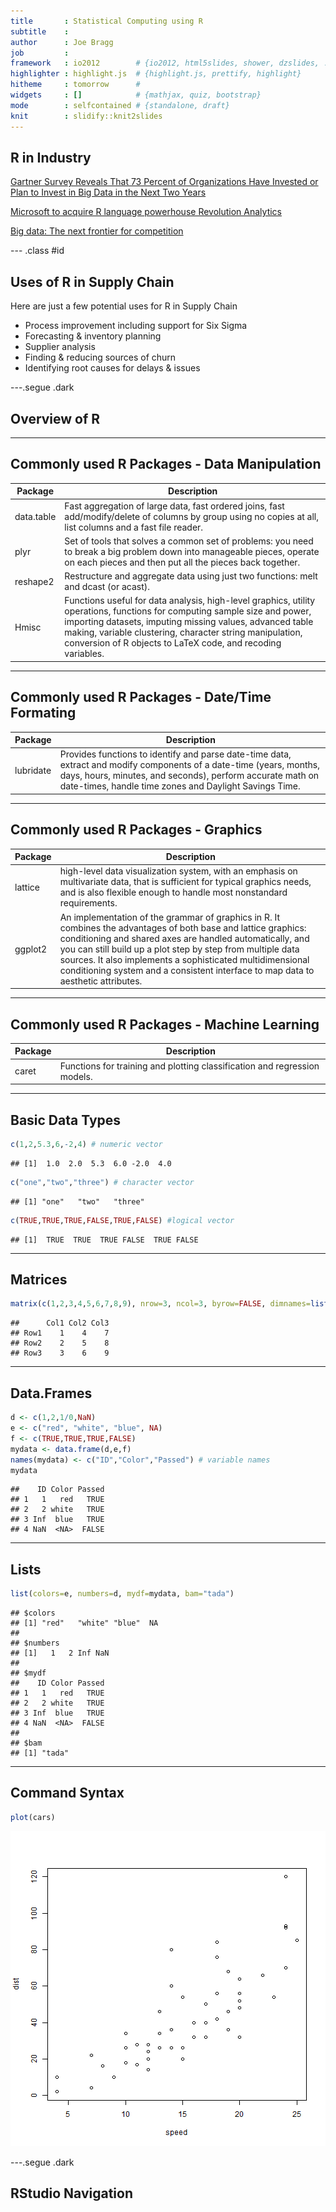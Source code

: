 ```yaml
---
title       : Statistical Computing using R
subtitle    : 
author      : Joe Bragg
job         : 
framework   : io2012        # {io2012, html5slides, shower, dzslides, ...}
highlighter : highlight.js  # {highlight.js, prettify, highlight}
hitheme     : tomorrow      # 
widgets     : []            # {mathjax, quiz, bootstrap}
mode        : selfcontained # {standalone, draft}
knit        : slidify::knit2slides
---
```


## R in Industry

[Gartner Survey Reveals That 73 Percent of Organizations Have Invested or Plan to Invest in Big Data in the Next Two Years](http://www.gartner.com/newsroom/id/2848718)

[Microsoft to acquire R language powerhouse Revolution Analytics](http://www.infoworld.com/article/2874853/big-data/microsoft-to-acquire-r-language-powerhouse-revolution-analytics.html)
 
[Big data: The next frontier for competition](http://www.mckinsey.com/features/big_data)

--- .class #id 

## Uses of R in Supply Chain

Here are just a few potential uses for R in Supply Chain

- Process improvement including support for Six Sigma  
- Forecasting & inventory planning
- Supplier analysis
- Finding & reducing sources of churn
- Identifying root causes for delays & issues

---.segue .dark

## Overview of R

---

## Commonly used R Packages - Data Manipulation

Package       | Description
------------- | -------------
data.table    | Fast aggregation of large data, fast ordered joins, fast add/modify/delete of columns by group using no copies at all, list columns and a fast file reader.
plyr          | Set of tools that solves a common set of problems: you need to break a big problem down into manageable pieces, operate on each pieces and then put all the pieces back together.
reshape2      | Restructure and aggregate data using just two functions: melt and dcast (or acast).
Hmisc         | Functions useful for data analysis, high-level graphics, utility operations, functions for computing sample size and power, importing datasets, imputing missing values, advanced table making, variable clustering, character string manipulation, conversion of R objects to LaTeX code, and recoding variables.

---

## Commonly used R Packages - Date/Time Formating

Package       | Description
------------- | -------------
lubridate     |Provides functions to identify and parse date-time data, extract and modify components of a date-time (years, months, days, hours, minutes, and seconds), perform accurate math on date-times, handle time zones and Daylight Savings Time.

---

## Commonly used R Packages - Graphics

Package       | Description
------------- | -------------
lattice       | high-level data visualization system, with an emphasis on multivariate data, that is sufficient for typical graphics needs, and is also flexible enough to handle most nonstandard requirements.
ggplot2       | An implementation of the grammar of graphics in R. It combines the advantages of both base and lattice graphics: conditioning and shared axes are handled automatically, and you can still build up a plot step by step from multiple data sources. It also implements a sophisticated multidimensional conditioning system and a consistent interface to map data to aesthetic attributes.

---

## Commonly used R Packages - Machine Learning

Package       | Description
------------- | -------------
caret         | Functions for training and plotting classification and regression models.

---

## Basic Data Types


```r
c(1,2,5.3,6,-2,4) # numeric vector
```

```
## [1]  1.0  2.0  5.3  6.0 -2.0  4.0
```

```r
c("one","two","three") # character vector
```

```
## [1] "one"   "two"   "three"
```

```r
c(TRUE,TRUE,TRUE,FALSE,TRUE,FALSE) #logical vector
```

```
## [1]  TRUE  TRUE  TRUE FALSE  TRUE FALSE
```

---

## Matrices


```r
matrix(c(1,2,3,4,5,6,7,8,9), nrow=3, ncol=3, byrow=FALSE, dimnames=list(c("Row1","Row2","Row3"), c("Col1","Col2","Col3")))
```

```
##      Col1 Col2 Col3
## Row1    1    4    7
## Row2    2    5    8
## Row3    3    6    9
```

---

## Data.Frames


```r
d <- c(1,2,1/0,NaN)
e <- c("red", "white", "blue", NA)
f <- c(TRUE,TRUE,TRUE,FALSE)
mydata <- data.frame(d,e,f)
names(mydata) <- c("ID","Color","Passed") # variable names
mydata
```

```
##    ID Color Passed
## 1   1   red   TRUE
## 2   2 white   TRUE
## 3 Inf  blue   TRUE
## 4 NaN  <NA>  FALSE
```

---

## Lists


```r
list(colors=e, numbers=d, mydf=mydata, bam="tada")
```

```
## $colors
## [1] "red"   "white" "blue"  NA     
## 
## $numbers
## [1]   1   2 Inf NaN
## 
## $mydf
##    ID Color Passed
## 1   1   red   TRUE
## 2   2 white   TRUE
## 3 Inf  blue   TRUE
## 4 NaN  <NA>  FALSE
## 
## $bam
## [1] "tada"
```

---

## Command Syntax


```r
plot(cars)
```

![plot of chunk unnamed-chunk-5](assets/fig/unnamed-chunk-5-1.png) 

---.segue .dark

## RStudio Navigation

